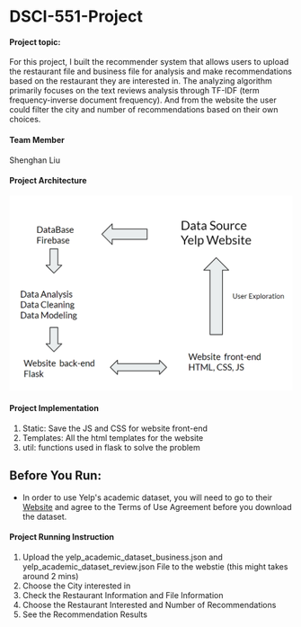 # DSCI-551-Project

#### Project topic:

For this project, I built the recommender system that allows users to upload the restaurant file and business file for analysis and make recommendations based on the restaurant they are interested in. The analyzing algorithm primarily focuses on the text reviews analysis through TF-IDF (term frequency-inverse document frequency).  And from the website the user could filter the city and number of recommendations based on their own choices.


#### Team Member

Shenghan Liu

#### Project Architecture

![alt text](https://github.com/Lannnnnnn/DSCI-551-Project/blob/main/static/architecture.png)



#### Project Implementation

1. Static: Save the JS and CSS for website front-end
2. Templates: All the html templates for the website
3. util: functions used in flask to solve the problem

## Before You Run:
* In order to use Yelp's academic dataset, you will need to go to their [Website](https://www.yelp.com/dataset) and agree to the Terms of Use Agreement before you download the dataset. 

#### Project Running Instruction

1. Upload the yelp_academic_dataset_business.json and yelp_academic_dataset_review.json File to the webstie (this might takes around 2 mins)
2. Choose the City interested in
3. Check the Restaurant Information and File Information
4. Choose the Restaurant Interested and Number of Recommendations
5. See the Recommendation Results
